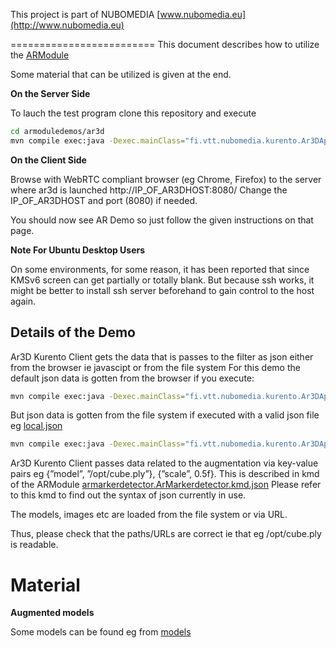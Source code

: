 This project is part of NUBOMEDIA
[www.nubomedia.eu](http://www.nubomedia.eu)

=========================
This document describes how to utilize the [ARModule](https://github.com/nubomedia-vtt/armodule)

Some material that can be utilized is given at the end.


**On the Server Side**

To lauch the test program clone this repository and execute
```bash
cd armoduledemos/ar3d
mvn compile exec:java -Dexec.mainClass="fi.vtt.nubomedia.kurento.Ar3DApp"
```

**On the Client Side**

Browse with WebRTC compliant browser (eg Chrome, Firefox) 
to the server where ar3d is launched http://IP_OF_AR3DHOST:8080/
Change the IP_OF_AR3DHOST and port (8080) if needed.

You should now see AR Demo so just follow the given instructions on that page.

**Note For Ubuntu Desktop Users**

On some environments, for some reason, it has been reported that since KMSv6 
screen can get partially or totally blank. But because ssh works, it might
be better to install ssh server beforehand to gain control to the host again.


Details of the Demo
---------
Ar3D Kurento Client gets the data that is passes to the filter as json either from the browser ie javascipt or from the file system
For this demo the default json data is gotten from the browser if you execute:
```bash
mvn compile exec:java -Dexec.mainClass="fi.vtt.nubomedia.kurento.Ar3DApp"
```

But json data is gotten from the file system if executed with a valid json file eg [local.json](https://github.com/nubomedia-vtt/armoduledemos/blob/master/ar3d/local.json)
```bash
mvn compile exec:java -Dexec.mainClass="fi.vtt.nubomedia.kurento.Ar3DApp" -Dexec.args="local.json"
```

Ar3D Kurento Client passes data related to the augmentation via key-value pairs eg {”model”, ”/opt/cube.ply”}, {”scale”, 0.5f}.
This is described in kmd of the ARModule [armarkerdetector.ArMarkerdetector.kmd.json](https://github.com/nubomedia-vtt/armodule/blob/master/ar-markerdetector/src/server/interface/armarkerdetector.ArMarkerdetector.kmd.json)
Please refer to this kmd to find out the syntax of json currently in use.

The models, images etc are loaded from the file system or via URL.

Thus, please check that the paths/URLs are correct ie that eg /opt/cube.ply is readable.

      
Material
=========================

**Augmented models**

Some models can be found eg from [models](http://80.96.122.50/Markus.Ylikerala/vtt-armarkerdetector/tree/master/models) 


